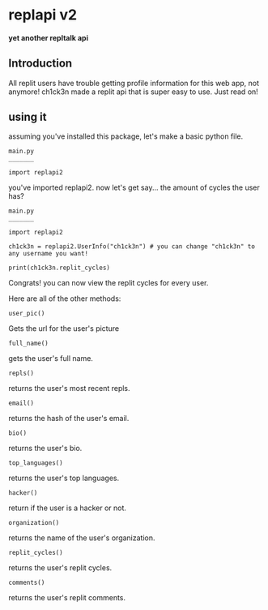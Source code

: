 # replapi v2

#### yet another repltalk api
## Introduction

All replit users have trouble getting profile information for this web app, not anymore! ch1ck3n made a replit api that is super easy to use. Just read on!

## using it

assuming you've installed this package, let's make a basic python file.

```
main.py
_______

import replapi2
```

you've imported replapi2. now let's get say... the amount of cycles the user has?

```
main.py
_______

import replapi2

ch1ck3n = replapi2.UserInfo("ch1ck3n") # you can change "ch1ck3n" to any username you want!

print(ch1ck3n.replit_cycles)

```

Congrats! you can now view the replit cycles for every user.

Here are all of the other methods:

`user_pic()`

Gets the url for the user's picture

`full_name()`

gets the user's full name.

`repls()`

returns the user's most recent repls.

`email()`

returns the hash of the user's email.

`bio()`

returns the user's bio.

`top_languages()`

returns the user's top languages.

`hacker()`

return if the user is a hacker or not.

`organization()`

returns the name of the user's organization.

`replit_cycles()`

returns the user's replit cycles.

`comments()`

returns the user's replit comments.

